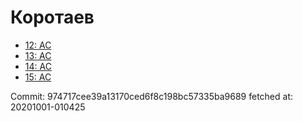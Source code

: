 # Коротаев
- [12: AC](12.md)
- [13: AC](13.md)
- [14: AC](14.md)
- [15: AC](15.md)

Commit: 974717cee39a13170ced6f8c198bc57335ba9689
 fetched at: 20201001-010425
